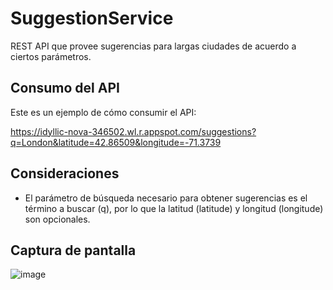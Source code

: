 # SuggestionService

REST API que provee sugerencias para largas ciudades de acuerdo a ciertos parámetros.

## Consumo del API

Este es un ejemplo de cómo consumir el API:

https://idyllic-nova-346502.wl.r.appspot.com/suggestions?q=London&latitude=42.86509&longitude=-71.3739

## Consideraciones

- El parámetro de búsqueda necesario para obtener sugerencias es el término a buscar (q), por lo que la latitud (latitude) y longitud (longitude) son opcionales.

## Captura de pantalla

![image](https://user-images.githubusercontent.com/46584463/162331122-4413c6e9-069c-48b9-9a76-48e18ca7ce41.png)
